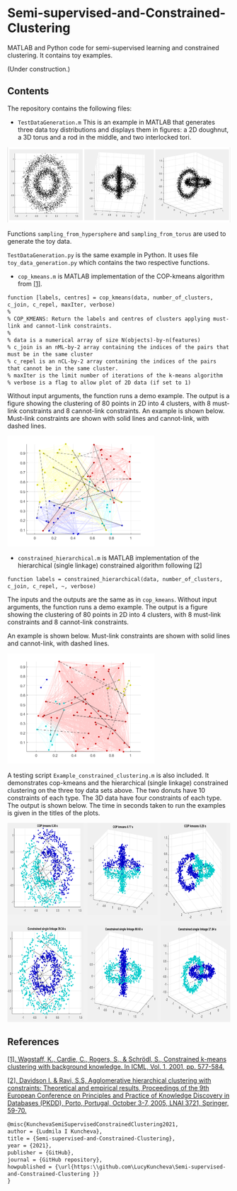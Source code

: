 # Semi-supervised-and-Constrained-Clustering

MATLAB and Python code for semi-supervised learning and constrained clustering. It contains toy examples.

(Under construction.)

## Contents
The repository contains the following files:

- `TestDataGeneration.m` This is an example in MATLAB that generates three data toy distributions and displays them in figures: a 2D doughnut, a 3D torus and a rod in the middle, and two interlocked tori. 

<img height="170" src="ToyData2Clusters.png" />

Functions `sampling_from_hypersphere` and `sampling_from_torus` are used to generate the toy data.

`TestDataGeneration.py` is the same example in Python. It uses file `toy_data_generation.py` which contains the two respective functions. 

- `cop_kmeans.m` is MATLAB implementation of the COP-kmeans algorithm from [[1]](https://web.cse.msu.edu/~cse802/notes/ConstrainedKmeans.pdf).

```
function [labels, centres] = cop_kmeans(data, number_of_clusters, c_join, c_repel, maxIter, verbose)
%
% COP_KMEANS: Return the labels and centres of clusters applying must-link and cannot-link constraints. 
%
% data is a numerical array of size N(objects)-by-n(features)
% c_join is an nML-by-2 array containing the indices of the pairs that must be in the same cluster
% c_repel is an nCL-by-2 array containing the indices of the pairs that cannot be in the same cluster.
% maxIter is the limit number of iterations of the k-means algorithm
% verbose is a flag to allow plot of 2D data (if set to 1)
```

Without input arguments, the function runs a demo example. The output is a figure showing the clustering of 80 points in 2D into 4 clusters, with 8 must-link constraints and 8 cannot-link constraints. An example is shown below. Must-link constraints are shown with solid lines and cannot-link, with dashed lines.

<img height="250" src="ExampleOfCOP_kmeans.png" />

- `constrained_hierarchical.m` is MATLAB implementation of the hierarchical (single linkage) constrained algorithm following [[2]](https://link.springer.com/content/pdf/10.1007/11564126_11.pdf)

```
function labels = constrained_hierarchical(data, number_of_clusters, c_join, c_repel, ~, verbose)
```
The inputs and the outputs are the same as in `cop_kmeans`. Without input arguments, the function runs a demo example. The output is a figure showing the clustering of 80 points in 2D into 4 clusters, with 8 must-link constraints and 8 cannot-link constraints.

An example is shown below. Must-link constraints are shown with solid lines and cannot-link, with dashed lines.

<img height="250" src="ExampleOfHierarchicalConstrained.png" />


A testing script `Example_constrained_clustering.m` is also included. It demonstrates cop-kmeans and the hierarchical (single linkage) constrained clustering on the three toy data sets above. The two donuts have 10 constraints of each type. The 3D data have four constraints of each type. The output is shown below. The time in seconds taken to run the examples is given in the titles of the plots.

<img height="450" src="ToyDataResults.png" />



## References

[[1]. Wagstaff, K., Cardie, C., Rogers, S., & Schrödl, S., Constrained k-means clustering with background knowledge. In ICML, Vol. 1, 2001, pp. 577-584.](https://web.cse.msu.edu/~cse802/notes/ConstrainedKmeans.pdf)

[[2]. Davidson I. & Ravi, S.S, Agglomerative hierarchical clustering with constraints: Theoretical and empirical results, Proceedings of the 9th European Conference on Principles and Practice of Knowledge Discovery in Databases (PKDD), Porto, Portugal, October 3-7, 2005, LNAI 3721, Springer, 59-70.](https://link.springer.com/content/pdf/10.1007/11564126_11.pdf)

```
@misc{KunchevaSemiSupervisedConstrainedClustering2021,
author = {Ludmila I Kuncheva},
title = {Semi-supervised-and-Constrained-Clustering},
year = {2021},
publisher = {GitHub},
journal = {GitHub repository},
howpublished = {\url{https:\\github.com\LucyKuncheva\Semi-supervised-and-Constrained-Clustering }}
}
```
